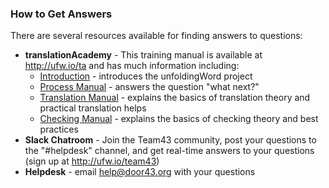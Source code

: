 
### How to Get Answers

There are several resources available for finding answers to questions:

* **translationAcademy** - This training manual is available at http://ufw.io/ta and has much information including:
    * [Introduction](../ta-intro/01.md) - introduces the unfoldingWord project
    * [Process Manual](../../process/process-manual/01.md)  - answers the question "what next?"
    * [Translation Manual](../../translate/translate-manual/01.md) - explains the basics of translation theory and practical translation helps
    * [Checking Manual](../../checking/intro-check/01.md) - explains the basics of checking theory and best practices
* **Slack Chatroom** - Join the Team43 community, post your questions to the "#helpdesk" channel, and get real-time answers to your questions (sign up at http://ufw.io/team43)
* **Helpdesk** - email <help@door43.org> with your questions


